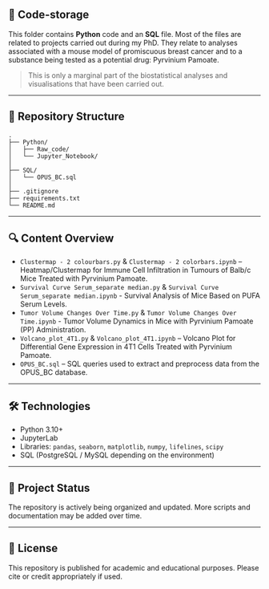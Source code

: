 ## 🧬 Code-storage

This folder contains **Python** code and an **SQL** file.
Most of the files are related to projects carried out during my PhD. They relate to analyses associated with a mouse model of promiscuous breast cancer and to a substance being tested as a potential drug: Pyrvinium Pamoate. 
> This is only a marginal part of the biostatistical analyses and visualisations that have been carried out.

---

## 📁 Repository Structure

    .
    ├── Python/
    │   ├── Raw_code/
    │   └── Jupyter_Notebook/
    │
    ├── SQL/
    │   └── OPUS_BC.sql
    │
    ├── .gitignore
    ├── requirements.txt
    └── README.md
    
---

## 🔍 Content Overview

- `Clustermap - 2 colourbars.py` & `Clustermap - 2 colorbars.ipynb` – Heatmap/Clustermap for Immune Cell Infiltration in Tumours of Balb/c Mice Treated with Pyrvinium Pamoate.
- `Survival Curve Serum_separate median.py` & `Survival Curve Serum_separate median.ipynb` - Survival Analysis of Mice Based on PUFA Serum Levels.
- `Tumor Volume Changes Over Time.py` & `Tumor Volume Changes Over Time.ipynb` - Tumor Volume Dynamics in Mice with Pyrvinium Pamoate (PP) Administration.
- `Volcano_plot_4T1.py` & `Volcano_plot_4T1.ipynb` – Volcano Plot for Differential Gene Expression in 4T1 Cells Treated with Pyrvinium Pamoate.
- `OPUS_BC.sql` – SQL queries used to extract and preprocess data from the OPUS_BC database.

---

## 🛠️ Technologies

- Python 3.10+
- JupyterLab
- Libraries: `pandas`, `seaborn`, `matplotlib`, `numpy`, `lifelines`, `scipy`
- SQL (PostgreSQL / MySQL depending on the environment)

---

## 📌 Project Status

The repository is actively being organized and updated. More scripts and documentation may be added over time.

---

## 📄 License

This repository is published for academic and educational purposes. Please cite or credit appropriately if used.
